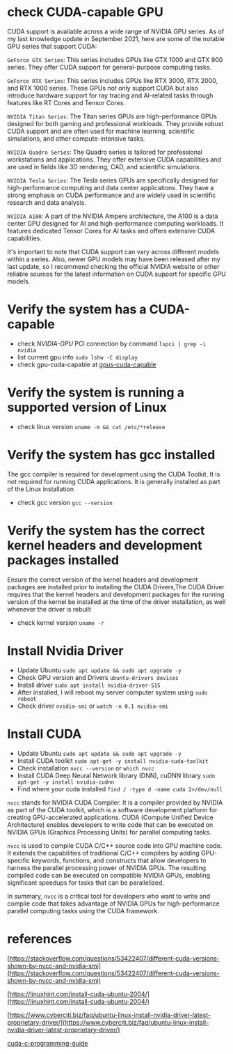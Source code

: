 # check CUDA-capable GPU

CUDA support is available across a wide range of NVIDIA GPU series. As of my last knowledge update in September 2021, here are some of the notable GPU series that support CUDA:

`GeForce GTX Series`: This series includes GPUs like GTX 1000 and GTX 900 series. They offer CUDA support for general-purpose computing tasks.

`GeForce RTX Series`: This series includes GPUs like RTX 3000, RTX 2000, and RTX 1000 series. These GPUs not only support CUDA but also introduce hardware support for ray tracing and AI-related tasks through features like RT Cores and Tensor Cores.

`NVIDIA Titan Series`: The Titan series GPUs are high-performance GPUs designed for both gaming and professional workloads. They provide robust CUDA support and are often used for machine learning, scientific simulations, and other compute-intensive tasks.

`NVIDIA Quadro Series`: The Quadro series is tailored for professional workstations and applications. They offer extensive CUDA capabilities and are used in fields like 3D rendering, CAD, and scientific simulations.

`NVIDIA Tesla Series`: The Tesla series GPUs are specifically designed for high-performance computing and data center applications. They have a strong emphasis on CUDA performance and are widely used in scientific research and data analysis.

`NVIDIA A100`: A part of the NVIDIA Ampere architecture, the A100 is a data center GPU designed for AI and high-performance computing workloads. It features dedicated Tensor Cores for AI tasks and offers extensive CUDA capabilities.

It's important to note that CUDA support can vary across different models within a series. Also, newer GPU models may have been released after my last update, so I recommend checking the official NVIDIA website or other reliable sources for the latest information on CUDA support for specific GPU models.

# Verify the system has a CUDA-capable
- check *NVIDIA-GPU* PCI connection by command `lspci | grep -i nvidia`
- list current gpu info `sudo lshw -C display`
- check gpu-cuda-capable at [gpus-cuda-capable](https://developer.nvidia.com/cuda-gpus)

# Verify the system is running a supported version of Linux
- check linux version `uname -m && cat /etc/*release`

# Verify the system has gcc installed
The gcc compiler is required for development using the CUDA Toolkit. It is not required for running CUDA applications. It is generally installed as part of the Linux installation
- check gcc version `gcc --version`

# Verify the system has the correct kernel headers and development packages installed
Ensure the correct version of the kernel headers and development packages are installed prior to installing the CUDA Drivers,The CUDA Driver requires that the kernel headers and development packages for the running version of the kernel be installed at the time of the driver installation, as well whenever the driver is rebuilt
- check kernel version `uname -r`

# Install Nvidia Driver
- Update Ubuntu `sudo apt update && sudo apt upgrade -y`
- Check GPU version and Drivers `ubuntu-drivers devices`
- Install driver `sudo apt install nvidia-driver-515`
- After installed, I will reboot my server computer system using `sudo reboot`
- Check driver `nvidia-smi` or `watch -n 0.1 nvidia-smi`

# Install CUDA
- Update Ubuntu `sudo apt update && sudo apt upgrade -y`
- Install CUDA toolkit `sudo apt-get -y install nvidia-cuda-toolkit`
- Check installation `nvcc --version` or `which nvcc`
- Install CUDA Deep Neural Network library (DNN), cuDNN library `sudo apt-get -y install nvidia-cudnn`
- Find where your cuda installed `find / -type d -name cuda 2>/dev/null`

`nvcc` stands for NVIDIA CUDA Compiler. It is a compiler provided by NVIDIA as part of the CUDA toolkit, which is a software development platform for creating GPU-accelerated applications. CUDA (Compute Unified Device Architecture) enables developers to write code that can be executed on NVIDIA GPUs (Graphics Processing Units) for parallel computing tasks.

`nvcc` is used to compile CUDA C/C++ source code into GPU machine code. It extends the capabilities of traditional C/C++ compilers by adding GPU-specific keywords, functions, and constructs that allow developers to harness the parallel processing power of NVIDIA GPUs. The resulting compiled code can be executed on compatible NVIDIA GPUs, enabling significant speedups for tasks that can be parallelized.

In summary, `nvcc` is a critical tool for developers who want to write and compile code that takes advantage of NVIDIA GPUs for high-performance parallel computing tasks using the CUDA framework.

# references

[https://stackoverflow.com/questions/53422407/different-cuda-versions-shown-by-nvcc-and-nvidia-smi](https://stackoverflow.com/questions/53422407/different-cuda-versions-shown-by-nvcc-and-nvidia-smi)

[https://linuxhint.com/install-cuda-ubuntu-2004/](https://linuxhint.com/install-cuda-ubuntu-2004/)

[https://www.cyberciti.biz/faq/ubuntu-linux-install-nvidia-driver-latest-proprietary-driver/](https://www.cyberciti.biz/faq/ubuntu-linux-install-nvidia-driver-latest-proprietary-driver/)

[cuda-c-programming-guide](https://docs.nvidia.com/cuda/cuda-c-programming-guide/index.html#)
